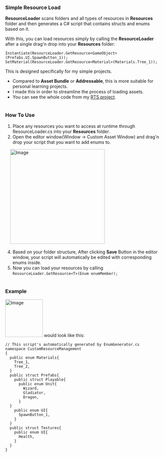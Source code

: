 ### Simple Resource Load
**ResourceLoader** scans folders and all types of resources in **Resources** folder and then generates a C# script that contains structs and enums based on it.

With this, you can load resources simply by calling the **ResourceLoader** after a single drag'n drop into your **Resources** folder:
```Unity
Instantiate(ResourceLoader.GetResource<GameObject>(Prefabs.UI.SpawnButton_1));
SetMaterial(ResourceLoader.GetResource<Material>(Materials.Tree_1));
```

This is designed specifically for my simple projects.
- Compared to **Asset Bundle** or **Addressable**, this is more suitable for personal learning projects.
- I made this in order to streamline the process of loading assets.
- You can see the whole code from my [RTS project](https://github.com/DevSongOfficial/Real-Time-Strategy).

#

### How To Use
1. Place any resources you want to access at runtime through ResourceLoader.cs into your **Resources** folder.
2. Open the editor window(Window -> Custom Asset Window) and drag'n drop your script that you want to add enums to.
<p>
  &nbsp&nbsp&nbsp;&nbsp;<img width="302" alt="Image" src="https://github.com/user-attachments/assets/b51f4095-bbac-416a-acdd-9911e063cabf" />
</p>

4. Based on your folder structure, After clicking **Save** Button in the editor window, your script will automatically be edited with corresponding enums inside.
5. Now you can load your resources by calling `ResourceLoader.GetResource<T>(Enum enumMember);`
#

### Example
<img width="120" alt="Image" src="https://github.com/user-attachments/assets/78323ceb-485c-4e59-ab8d-2e85dfb69088" />
would look like this:

```Unity
// This script's automatically generated by EnumGenerator.cs
namespace CustomResourceManagement
{
  public enum Materials{
    Tree_1,
    Tree_2,
  }
  public struct Prefabs{
    public struct Playable{
      public enum Unit{
        Wizard,
        Gladiator,
        Dragon,
      }
  }
    public enum UI{
      SpawnButton_1,
    }
  }
  public struct Textures{
    public enum UI{
      Health,
    }
  }
}

```
